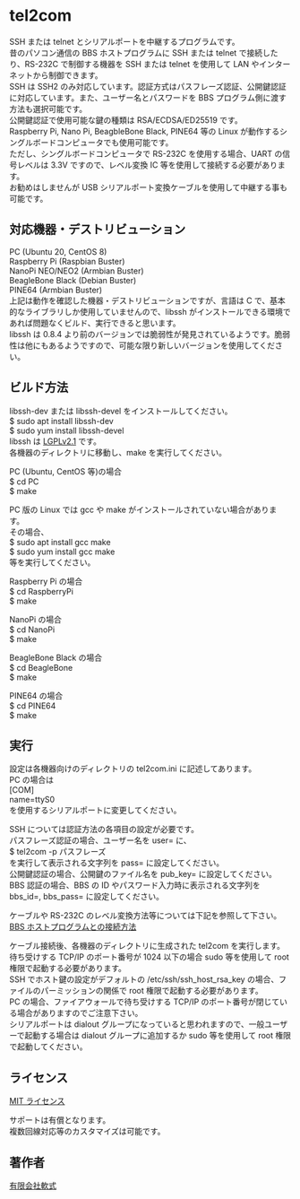 tel2com
====

SSH または telnet とシリアルポートを中継するプログラムです。  
昔のパソコン通信の BBS ホストプログラムに SSH または telnet で接続したり、RS-232C で制御する機器を SSH または telnet を使用して LAN やインターネットから制御できます。  
SSH は SSH2 のみ対応しています。認証方式はパスフレーズ認証、公開鍵認証に対応しています。また、ユーザー名とパスワードを BBS プログラム側に渡す方法も選択可能です。  
公開鍵認証で使用可能な鍵の種類は RSA/ECDSA/ED25519 です。  
Raspberry Pi, Nano Pi, BeagbleBone Black, PINE64 等の Linux が動作するシングルボードコンピュータでも使用可能です。  
ただし、シングルボードコンピュータで RS-232C を使用する場合、UART の信号レベルは 3.3V ですので、レベル変換 IC 等を使用して接続する必要があります。  
お勧めはしませんが USB シリアルポート変換ケーブルを使用して中継する事も可能です。  

## 対応機器・デストリビューション
PC (Ubuntu 20, CentOS 8)  
Raspberry Pi (Raspbian Buster)  
NanoPi NEO/NEO2 (Armbian Buster)  
BeagleBone Black (Debian Buster)  
PINE64 (Armbian Buster)  
上記は動作を確認した機器・デストリビューションですが、言語は C で、基本的なライブラリしか使用していませんので、libssh がインストールできる環境であれば問題なくビルド、実行できると思います。  
libssh は 0.8.4 より前のバージョンでは脆弱性が発見されているようです。脆弱性は他にもあるようですので、可能な限り新しいバージョンを使用してください。  

## ビルド方法
libssh-dev または libssh-devel をインストールしてください。  
$ sudo apt install libssh-dev  
$ sudo yum install libssh-devel  
libssh は [LGPLv2.1](https://www.gnu.org/licenses/old-licenses/lgpl-2.1.html) です。  
各機器のディレクトリに移動し、make を実行してください。  

PC (Ubuntu, CentOS 等)の場合  
$ cd PC  
$ make  

PC 版の Linux では gcc や make がインストールされていない場合があります。  
その場合、  
$ sudo apt install gcc make  
$ sudo yum install gcc make  
等を実行してください。  

Raspberry Pi の場合  
$ cd RaspberryPi  
$ make  

NanoPi の場合  
$ cd NanoPi  
$ make  

BeagleBone Black の場合  
$ cd BeagleBone  
$ make  

PINE64 の場合  
$ cd PINE64  
$ make  

## 実行
設定は各機器向けのディレクトリの tel2com.ini に記述してあります。  
PC の場合は  
[COM]  
name=ttyS0  
を使用するシリアルポートに変更してください。  

SSH については認証方法の各項目の設定が必要です。  
パスフレーズ認証の場合、ユーザー名を user= に、  
$ tel2com -p パスフレーズ  
を実行して表示される文字列を pass= に設定してください。  
公開鍵認証の場合、公開鍵のファイル名を pub_key= に設定してください。  
BBS 認証の場合、BBS の ID やパスワード入力時に表示される文字列を bbs_id=, bbs_pass= に設定してください。  

ケーブルや RS-232C のレベル変換方法等については下記を参照して下さい。  
[BBS ホストプログラムとの接続方法](https://www.nanshiki.co.jp/software/t2c_connect.html)

ケーブル接続後、各機器のディレクトリに生成された tel2com を実行します。  
待ち受けする TCP/IP のポート番号が 1024 以下の場合 sudo 等を使用して root 権限で起動する必要があります。  
SSH でホスト鍵の設定がデフォルトの /etc/ssh/ssh_host_rsa_key の場合、ファイルのパーミッションの関係で root 権限で起動する必要があります。  
PC の場合、ファイアウォールで待ち受けする TCP/IP のポート番号が閉じている場合がありますのでご注意下さい。  
シリアルポートは dialout グループになっていると思われますので、一般ユーザーで起動する場合は dialout グループに追加するか sudo 等を使用して root 権限で起動してください。  

## ライセンス

[MIT ライセンス](https://github.com/tcnksm/tool/blob/master/LICENCE)

サポートは有償となります。  
複数回線対応等のカスタマイズは可能です。  

## 著作者

[有限会社軟式](https://www.nanshiki.co.jp)
